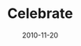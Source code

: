 ---
layout: message
category: message
series: "Game Change"
title: "Celebrate"
date: 2010-11-20
audio-description: "A brief history of God from beginning to end.  "
audio: ""
audio-title: "The Beginning"
audio-duration: "&#58;"
audio-description: "Today we celebrate. And we thank God for the great things he will do in our city and throughout the
world, and for allowing us to be a part of
furthering his Kingdom."
audio: "http://s3.amazonaws.com/crossroadsaudiomessages/gamechange07.mp3"
audio-title: "Game Change - Celebrate"
audio-duration: "29&#58;16"
program-description: "Game Change - Celebrate (Program)"
program: "http://www.crossroads.net/players/media/hq/11_20-21_10Program.pdf"
program-title: "Game Change - Celebrate (Program)"
video-description: "Today we celebrate. And we thank God for the great things he
will do in our city and throughout the world, and for allowing us to be a part of furthering his Kingdom."
video-title: "Game Change - Celebrate"
video: "https://s3.amazonaws.com/crossroadsvideomessages/gamechange07.mp4"
video-poster: "https://www.crossroads.net/uploadedfiles/gamechange07_still.jpg"
---